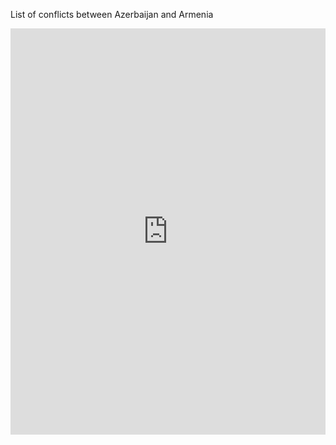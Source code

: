 List of conflicts between Azerbaijan and Armenia

<iframe src='https://cdn.knightlab.com/libs/timeline3/latest/embed/index.html?source=1VTK9OB9FDGrSZBqQtnXLyNhWvyMS7N6Ma3JlqhIARZA&font=Default&lang=en&initial_zoom=2&height=650' width='100%' height='650' webkitallowfullscreen mozallowfullscreen allowfullscreen frameborder='0'></iframe>

